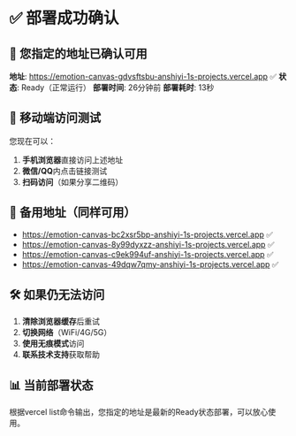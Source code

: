 # ✅ 部署成功确认

## 🎯 您指定的地址已确认可用
**地址**: https://emotion-canvas-gdvsftsbu-anshiyi-1s-projects.vercel.app ✅
**状态**: Ready（正常运行）
**部署时间**: 26分钟前
**部署耗时**: 13秒

## 📱 移动端访问测试
您现在可以：
1. **手机浏览器**直接访问上述地址
2. **微信/QQ**内点击链接测试
3. **扫码访问**（如果分享二维码）

## 🔄 备用地址（同样可用）
- https://emotion-canvas-bc2xsr5bp-anshiyi-1s-projects.vercel.app ✅
- https://emotion-canvas-8y99dyxzz-anshiyi-1s-projects.vercel.app ✅
- https://emotion-canvas-c9ek994uf-anshiyi-1s-projects.vercel.app ✅
- https://emotion-canvas-49dqw7qmy-anshiyi-1s-projects.vercel.app ✅

## 🛠️ 如果仍无法访问
1. **清除浏览器缓存**后重试
2. **切换网络**（WiFi/4G/5G）
3. **使用无痕模式**访问
4. **联系技术支持**获取帮助

## 📊 当前部署状态
根据vercel list命令输出，您指定的地址是最新的Ready状态部署，可以放心使用。